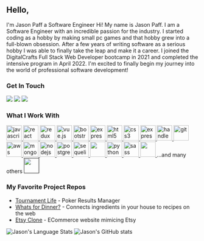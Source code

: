 ## Hello, 
I'm Jason Paff a Software Engineer
Hi! My name is Jason Paff. I am a Software Engineer with an incredible passion for the industry. I started coding as a hobby by making small pc games and that hobby grew into a full-blown obsession. After a few years of writing software as a serious hobby I was able to finally take the leap and make it a career. I joined the DigitalCrafts Full Stack Web Developer bootcamp in 2021 and completed the intensive program in April 2022. I'm excited to finally begin my journey into the world of professional software development!

### Get In Touch
<a href="mailto:jasonpaff@gmail.com" target="_blank"><img src="https://img.shields.io/badge/Gmail-D14836?style=for-the-badge&logo=gmail&logoColor=white"></a> 
<a href="https://www.linkedin.com/in/jason-paff-b67349209/" target="_blank"><img src="https://img.shields.io/badge/LinkedIn-0077B5?style=for-the-badge&logo=linkedin&logoColor=white"></a>
<a href="https://www.jasonpaff.dev" target="_blank"><img src="https://img.shields.io/badge/portfolio-0A0A0A?style=for-the-badge&logo=dev.to&logoColor=white"></a> 

### What I Work With

<a href="https://developer.mozilla.org/en-US/docs/Web/JavaScript" target="_blank"> <img src="https://cdn.jsdelivr.net/gh/devicons/devicon/icons/javascript/javascript-original.svg" alt="javascript" width="40" height="40" /> </a>
<a href="https://reactjs.org/" target="_blank"> <img src="https://cdn.jsdelivr.net/gh/devicons/devicon/icons/react/react-original.svg" alt="react" width="40" height="40" /> </a>
<a href="https://redux.js.org" target="_blank"> <img src="https://cdn.jsdelivr.net/gh/devicons/devicon/icons/redux/redux-original.svg" alt="redux" width="40" height="40" /> </a>
<a href="https://vuejs.org/" target="_blank"> <img src="https://cdn.jsdelivr.net/gh/devicons/devicon/icons/vuejs/vuejs-original.svg" alt="vue.js" width="40" height="40" /> </a>
<a href="https://getbootstrap.com" target="_blank"> <img src="https://cdn.jsdelivr.net/gh/devicons/devicon/icons/bootstrap/bootstrap-original.svg" alt="bootstrap" width="40" height="40" /> </a>
<a href="https://bulma.io/" target="_blank"> <img src="https://cdn.jsdelivr.net/gh/devicons/devicon/icons/bulma/bulma-plain.svg" alt="express" width="40" height="40" /> </a> <a href="https://www.w3.org/html/" target="_blank"> <img src="https://cdn.jsdelivr.net/gh/devicons/devicon/icons/html5/html5-original.svg" alt="html5" width="40" height="40" /> </a>
<a href="https://www.w3schools.com/css/" target="_blank"> <img src="https://cdn.jsdelivr.net/gh/devicons/devicon/icons/css3/css3-original.svg" alt="css3" width="40" height="40" /> </a>
<a href="https://expressjs.com" target="_blank"> <img src="https://cdn.jsdelivr.net/gh/devicons/devicon/icons/express/express-original.svg" alt="express" width="40" height="40" /> </a>
<a href="https://handlebarsjs.com/" target="_blank"> <img src="https://cdn.jsdelivr.net/gh/devicons/devicon/icons/handlebars/handlebars-original.svg" alt="handlebars" width="40" height="40" /> </a>
<a href="https://git-scm.com/" target="_blank"> <img src="https://cdn.jsdelivr.net/gh/devicons/devicon/icons/git/git-original.svg" alt="git" width="40" height="40" /> </a>
<a href="https://aws.amazon.com/" target="_blank"> <img src="https://cdn.jsdelivr.net/npm/devicons@1.8.0/!SVG/aws.svg" alt="aws" width="40" height="40" /> </a>
<a href="https://www.mongodb.com/" target="_blank"> <img src="https://cdn.jsdelivr.net/gh/devicons/devicon/icons/mongodb/mongodb-original.svg" alt="mongodb" width="40" height="40" /> </a>
<a href="https://nodejs.org" target="_blank"> <img src="https://cdn.jsdelivr.net/gh/devicons/devicon/icons/nodejs/nodejs-original.svg" alt="nodejs" width="40" height="40" /> </a>
<a href="https://www.postgresql.org" target="_blank"> <img src="https://cdn.jsdelivr.net/gh/devicons/devicon/icons/postgresql/postgresql-original.svg" alt="postgresql" width="40" height="40" /> </a>
<a href="https://sequelize.org/" target="_blank"> <img src="https://cdn.jsdelivr.net/gh/devicons/devicon/icons/sequelize/sequelize-original.svg" alt="sequelize" width="40" height="40" /> </a>
<a href="https://dotnet.microsoft.com/en-us/" target="_blank"> <img src="https://cdn.jsdelivr.net/npm/devicons@1.8.0/!SVG/dotnet.svg" alt="" width="40" height="40" /> </a>
<a href="https://www.python.org" target="_blank"> <img src="https://cdn.jsdelivr.net/gh/devicons/devicon/icons/python/python-original.svg" alt="python" width="40" height="40" /> </a>
<a href="https://sass-lang.com" target="_blank"> <img src="https://cdn.jsdelivr.net/gh/devicons/devicon/icons/sass/sass-original.svg" alt="sass" width="40" height="40" /> </a>
<a href="https://cloud.google.com" target="_blank"> <img src="https://cdn.jsdelivr.net/npm/devicons@1.8.0/!SVG/google-cloud-platform.svg" alt="" width="40" height="40" /> </a>
...and many others
<a href="" target="_blank"> <img src="" alt="" width="40" height="40" /> </a>

### My Favorite Project Repos
* <a href="https://github.com/JasonPaff/TournamentLife">Tournament Life</a> - Poker Results Manager
* <a href="https://github.com/JasonPaff/WhatsForDinner">Whats for Dinner?</a> - Connects ingredients in your house to recipes on the web
* <a href="https://github.com/JasonPaff/EtsyClone">Etsy Clone</a> - ECommerce website mimicing Etsy

![Jason's Language Stats](https://github-readme-stats.vercel.app/api/top-langs/?username=jasonpaff&layout=compact")
![Jason's GitHub stats](https://github-readme-stats.vercel.app/api?username=jasonpaff&show_icons=true&theme=dark)
